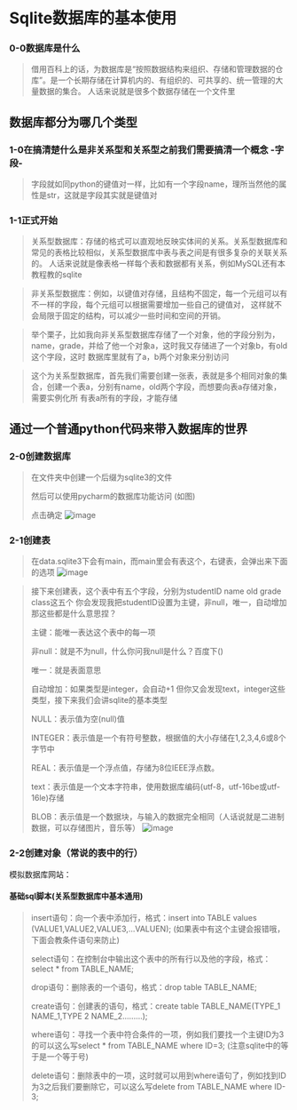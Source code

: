 # Sqlite数据库的基本使用

### 0-0数据库是什么

> 借用百科上的话，为数据库是“按照数据结构来组织、存储和管理数据的仓库”。是一个长期存储在计算机内的、有组织的、可共享的、统一管理的大量数据的集合。
> 人话来说就是很多个数据存储在一个文件里

## 数据库都分为哪几个类型

### 1-0在搞清楚什么是非关系型和关系型之前我们需要搞清一个概念 -字段-
> 字段就如同python的键值对一样，比如有一个字段name，理所当然他的属性是str，这就是字段其实就是键值对

### 1-1正式开始

> 关系型数据库：存储的格式可以直观地反映实体间的关系。关系型数据库和常见的表格比较相似，关系型数据库中表与表之间是有很多复杂的关联关系的。
> 人话来说就是像表格一样每个表和数据都有关系，例如MySQL还有本教程教的sqlite

> 非关系型数据库：例如，以键值对存储，且结构不固定，每一个元组可以有不一样的字段，每个元组可以根据需要增加一些自己的键值对，
> 这样就不会局限于固定的结构，可以减少一些时间和空间的开销。

> 举个栗子，比如我向非关系型数据库存储了一个对象，他的字段分别为，name，grade，并给了他一个对象a，这时我又存储进了一个对象b，有old这个字段，这时
> 数据库里就有了a，b两个对象来分别访问

> 这个为关系型数据库，首先我们需要创建一张表，表就是多个相同对象的集合，创建一个表a，分别有name，old两个字段，而想要向表a存储对象，需要实例化所
> 有表a所有的字段，才能存储

## 通过一个普通python代码来带入数据库的世界

### 2-0创建数据库
> 在文件夹中创建一个后缀为sqlite3的文件
>
> 然后可以使用pycharm的数据库功能访问   (如图)
>
> 点击确定
![image](https://github.com/MRSlouzk/Nonebot-plugintutorials/blob/main/imgs/sqlite%E5%88%9B%E5%BB%BA.png)

### 2-1创建表
> 在data.sqlite3下会有main，而main里会有表这个，右键表，会弹出来下面的选项
![image](https://github.com/MRSlouzk/Nonebot-plugintutorials/blob/main/imgs/sqlite%E5%88%9B%E5%BB%BA%E8%A1%A8.png)

> 接下来创建表，这个表中有五个字段，分别为studentID name old grade class这五个
> 你会发现我把studentID设置为主键，非null，唯一，自动增加那这些都是什么意思捏？
> 
> 主键：能唯一表达这个表中的每一项
> 
> 非null：就是不为null，什么你问我null是什么？百度下()
> 
> 唯一：就是表面意思
> 
> 自动增加：如果类型是integer，会自动+1
> 但你又会发现text，integer这些类型，接下来我们会讲sqlite的基本类型
> 
> NULL：表示值为空(null)值
> 
> INTEGER：表示值是一个有符号整数，根据值的大小存储在1,2,3,4,6或8个字节中
> 
> REAL：表示值是一个浮点值，存储为8位IEEE浮点数。
> 
> text：表示值是一个文本字符串，使用数据库编码(utf-8，utf-16be或utf-16le)存储
> 
> BLOB：表示值是一个数据块，与输入的数据完全相同（人话说就是二进制数据，可以存储图片，音乐等）
![image](https://github.com/MRSlouzk/Nonebot-plugintutorials/blob/main/imgs/sqlite%E5%88%9B%E5%BB%BA%E8%A1%A82.png)

### 2-2创建对象（常说的表中的行）
模拟数据库网站：
#### 基础sql脚本(关系型数据库中基本通用)
> insert语句：向一个表中添加行，格式：insert into TABLE values (VALUE1,VALUE2,VALUE3,...VALUEN);  (如果表中有这个主键会报错哦，下面会教条件语句来防止)
> 
> select语句：在控制台中输出这个表中的所有行以及他的字段，格式：select * from TABLE_NAME;
> 
> drop语句：删除表的一个语句，格式：drop table TABLE_NAME;
> 
> create语句：创建表的语句，格式：create table TABLE_NAME(TYPE_1 NAME_1,TYPE 2 NAME_2.........);
>  
>  where语句：寻找一个表中符合条件的一项，例如我们要找一个主键ID为3的可以这么写select * from TABLE_NAME where ID=3; (注意sqlite中的等于是一个等于号)
> 
> delete语句：删除表中的一项，这时就可以用到where语句了，例如找到ID为3之后我们要删除它，可以这么写delete from TABLE_NAME where ID-3;
